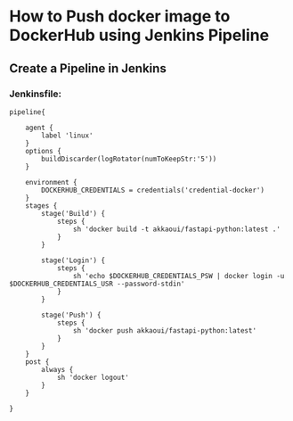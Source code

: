 # How to Push docker image to DockerHub using Jenkins Pipeline

## Create a Pipeline in Jenkins


### Jenkinsfile:

```
pipeline{

	agent { 
		label 'linux'
	}
	options {
		buildDiscarder(logRotator(numToKeepStr:'5'))
	}

	environment {
		DOCKERHUB_CREDENTIALS = credentials('credential-docker')
	}
	stages {
		stage('Build') {
			steps {
				sh 'docker build -t akkaoui/fastapi-python:latest .'
			}
		}

		stage('Login') {
			steps {
				sh 'echo $DOCKERHUB_CREDENTIALS_PSW | docker login -u $DOCKERHUB_CREDENTIALS_USR --password-stdin'
			}
		}

		stage('Push') {
			steps {
				sh 'docker push akkaoui/fastapi-python:latest'
			}
		}
	}
	post {
		always {
			sh 'docker logout'
		}
	}

}


```
